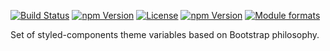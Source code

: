 [![Build Status](https://travis-ci.org/bootstrap-styled/v4.svg?branch=master)](https://travis-ci.org/bootstrap-styled/v4) [![npm Version](https://img.shields.io/npm/v/@bootstrap-styled/v4.svg?style=flat)](https://www.npmjs.com/package/@bootstrap-styled/v4) [![License](https://img.shields.io/npm/l/@bootstrap-styled/v4.svg?style=flat)](https://www.npmjs.com/package/@bootstrap-styled/v4) [![npm Version](https://img.shields.io/node/v/@bootstrap-styled/v4.svg?style=flat)](https://www.npmjs.com/package/@bootstrap-styled/v4) [![Module formats](https://img.shields.io/badge/module%20formats-umd%2C%20cjs%2C%20esm-green.svg?style=flat)](https://www.npmjs.com/package/@bootstrap-styled/v4)

Set of styled-components theme variables based on Bootstrap philosophy.
